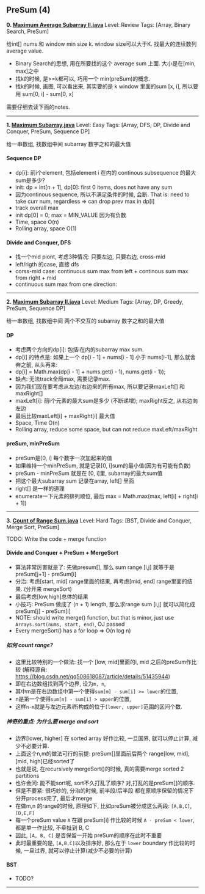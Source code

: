  
 
 
## PreSum (4)
**0. [Maximum Average Subarray II.java](https://github.com/awangdev/LintCode/blob/master/Java/Maximum%20Average%20Subarray%20II.java)**      Level: Review      Tags: [Array, Binary Search, PreSum]
      

给int[] nums 和 window min size k. window size可以大于K. 找最大的连续数列average value.

- Binary Search的思想, 用在所要找的这个 average sum 上面. 大小是在[min, max]之中
- 找k的时候, 是>=k都可以, 巧用一个 min(preSum)的概念.
- 找k的时候, 画图, 可以看出来, 其实要的是 k window 里面的sum [x, i], 所以要用 sum[0, i] - sum[0, x]

需要仔细去读下面的notes.



---

**1. [Maximum Subarray.java](https://github.com/awangdev/LintCode/blob/master/Java/Maximum%20Subarray.java)**      Level: Easy      Tags: [Array, DFS, DP, Divide and Conquer, PreSum, Sequence DP]
      

给一串数组, 找数组中间 subarray 数字之和的最大值

#### Sequence DP
- dp[i]: 前i个element, 包括element i 在内的 continous subsequence 的最大sum是多少?
- init: dp = int[n + 1], dp[0]: first 0 items, does not have any sum
- 因为continous sequence, 所以不满足条件的时候, 会断. That is: need to take curr num, regardless => can drop prev max in dp[i]
- track overall max 
- init dp[0] = 0; max = MIN_VALUE 因为有负数
- Time, space O(n)
- Rolling array, space O(1)

#### Divide and Conquer, DFS
- 找一个mid piont, 考虑3种情况: 只要左边, 只要右边, cross-mid
- left/rigth 的case, 直接 dfs
- corss-mid case: continuous sum max from left + continous sum max from right + mid
- continuous sum max from one direction:


---

**2. [Maximum Subarray II.java](https://github.com/awangdev/LintCode/blob/master/Java/Maximum%20Subarray%20II.java)**      Level: Medium      Tags: [Array, DP, Greedy, PreSum, Sequence DP]
      

给一串数组, 找数组中间 两个不交互的 subarray 数字之和的最大值

#### DP
- 考虑两个方向的dp[i]: 包括i在内的subarray max sum. 
- dp[i] 的特点是: 如果上一个 dp[i - 1] + nums[i - 1] 小于 nums[i-1], 那么就舍弃之前, 从头再来:
- dp[i] = Math.max(dp[i - 1] + nums.get(i - 1), nums.get(i - 1));
- 缺点: 无法track全局max, 需要记录max.
- 因为我们现在要考虑从左边/右边来的所有max, 所以要记录maxLeft[] 和 maxRight[] 
- maxLeft[i]: 前i个元素的最大sum是多少 (不断递增); maxRight反之, 从右边向左边
- 最后比较maxLeft[i] + maxRight[i] 最大值
- Space, Time O(n)
- Rolling array, reduce some space, but can not reduce maxLeft/maxRight

#### preSum, minPreSum
- preSum是[0, i] 每个数字一次加起来的值
- 如果维持一个minPreSum, 就是记录[0, i]sum的最小值(因为有可能有负数)
- preSum - minPreSum 就是在 [0, i]里, subarray的最大sum值
- 把这个最大subarray sum 记录在array, left[] 里面
- right[] 是一样的道理
- enumerate一下元素的排列顺位, 最后 max = Math.max(max, left[i] + right[i + 1])



---

**3. [Count of Range Sum.java](https://github.com/awangdev/LintCode/blob/master/Java/Count%20of%20Range%20Sum.java)**      Level: Hard      Tags: [BST, Divide and Conquer, Merge Sort, PreSum]
      

TODO: Write the code + merge function

#### Divide and Conquer + PreSum + MergeSort
- 算法非常厉害就是了: 先做presum[], 那么 sum range [i,j] 就等于是preSum[j+1] - preSum[i]
- 分治: 考虑[start, mid] range里面的结果, 再考虑[mid, end] range里面的结果. (分开来 mergeSort)
- 最后考虑[low,high]总体的结果
- 小技巧: PreSum 做成了 (n + 1) length, 那么求range sum [i,j] 就可以简化成 preSum[j] - preSum[i]
- NOTE: should write merge() function, but that is minor, just use `Arrays.sort(nums, start, end)`, OJ passed
- Every mergeSort() has a for loop => O(n log n)

##### 如何 count range?
- 这里比较特别的一个做法: 找一个 [low, mid]里面的i, mid 之后的preSum作比较 (解释源自: https://blog.csdn.net/qq508618087/article/details/51435944)
- 即在右边数组找到两个边界, 设为`m, n`, 
- 其中m是在右边数组中第一个使得`sum[m] - sum[i] >= lower`的位置, 
- n是第一个使得`sum[n] - sum[i] > upper`的位置, 
- 这样`n-m`就是与左边元素i所构成的位于`[lower, upper]`范围的区间个数. 

##### 神奇的重点: 为什么要 merge and sort
- 边界[lower, higher] 在 sorted array 好作比较, 一旦国界, 就可以停止计算, 减少不必要计算.
- 上面这个n,m的做法可行的前提: preSum[]里面前后两个 range[low, mid], [mid, high]已经sorted了
- 也就是说, 在recursively mergeSort()的时候, 真的需要merge sorted 2 partitions
- 也许会问: 能不能sort呢, sort不久打乱了顺序? 对,打乱的是preSum[]的顺序.
- 但是不要紧: 很巧妙的, 分治的时候, 前半段/后半段 都在原顺序保留的情况下 分开process完了, 最后才merge
- 在做m,n 的range的时候, 原理如下, 比如preSum被分成这么两段: `[A,B,C]`, `[D,E,F]`
- 每一个preSum value `A` 在跟 preSum[i] 作比较的时候 `A - preSum < lower`, 都是单一作比较, 不牵扯到 B, C
- 因此, `[A, B, C]` 是否保留一开始 preSum的顺序在此时不重要
- 此时最重要的是, `[A,B,C]`以及排序好, 那么在于 `lower` boundary 作比较的时候, 一旦过界, 就可以停止计算(减少不必要的计算)


#### BST
- TODO?



---

